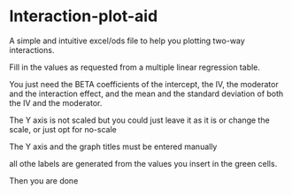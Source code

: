 # Interaction-plot-aid
A simple and intuitive excel/ods file to help you plotting two-way interactions.

Fill in the values as requested from a multiple linear regression table.

You just need the BETA coefficients of the intercept, the IV, the moderator and the interaction effect, and the mean and the standard deviation of both the IV and the moderator.

The Y axis is not scaled but you could just leave it as it is or change the scale, or just opt for no-scale

The Y axis and the graph titles must be entered manually

all othe labels are generated from the values you insert in the green cells.


Then you are done
